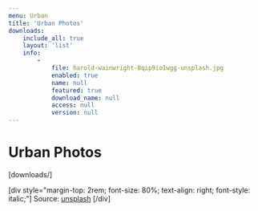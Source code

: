 ```yaml
---
menu: Urban
title: 'Urban Photos'
downloads:
    include_all: true
    layout: 'list'
    info:
        -
            file: harold-wainwright-Bqip9io1wgg-unsplash.jpg
            enabled: true
            name: null
            featured: true
            download_name: null
            access: null
            version: null
---
```


# Urban Photos

[downloads/]

[div style="margin-top: 2rem; font-size: 80%; text-align: right; font-style: italic;"]
Source: [unsplash](https://unsplash.com/?target=_blank)
[/div]